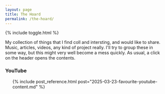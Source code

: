 ```yaml
---
layout: page
title: The Hoard
permalink: /the-hoard/
---
```

{% include toggle.html %}

My collection of things that I find coll and intersting, and would like to share. Music, articles, videos, any kind of project really.
I'll try to group these in some way, but this might very well become a mess quickly. As usual, a click on the header opens the contents.

<div class="toggle-enabled" data-toggled="false">
<h3>YouTube</h3>
<ul>
    {% include post_reference.html post="2025-03-23-favourite-youtube-content.md" %}
</ul>
</div>
